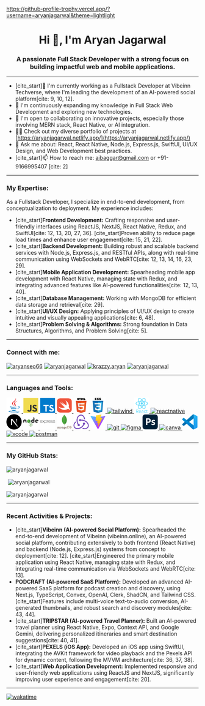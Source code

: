 https://github-profile-trophy.vercel.app/?username=aryanjagarwal&theme=lightlight


<h1 align="center">Hi 👋, I'm Aryan Jagarwal</h1>
<h3 align="center">A passionate Full Stack Developer with a strong focus on building impactful web and mobile applications.</h3>

---

- [cite_start]🔭 I'm currently working as a Fullstack Developer at Vibeinn Techverse, where I'm leading the development of an AI-powered social platform[cite: 9, 10, 12].
- 🌱 I'm continuously expanding my knowledge in Full Stack Web Development and exploring new technologies.
- 👯 I'm open to collaborating on innovative projects, especially those involving MERN stack, React Native, or AI integration.
- 👨‍💻 Check out my diverse portfolio of projects at [https://aryanjagarwal.netlify.app/](https://aryanjagarwal.netlify.app/)
- 💬 Ask me about: React, React Native, Node.js, Express.js, SwiftUI, UI/UX Design, and Web Development best practices.
- [cite_start]📫 How to reach me: ajbaggar@gmail.com or +91-9166995407 [cite: 2]

---

<h3 align="left">My Expertise:</h3>

As a Fullstack Developer, I specialize in end-to-end development, from conceptualization to deployment. My experience includes:

* [cite_start]**Frontend Development:** Crafting responsive and user-friendly interfaces using ReactJS, NextJS, React Native, Redux, and SwiftUI[cite: 12, 13, 20, 27, 36]. [cite_start]Proven ability to reduce page load times and enhance user engagement[cite: 15, 21, 22].
* [cite_start]**Backend Development:** Building robust and scalable backend services with Node.js, Express.js, and RESTful APIs, along with real-time communication using WebSockets and WebRTC[cite: 12, 13, 14, 16, 23, 29].
* [cite_start]**Mobile Application Development:** Spearheading mobile app development with React Native, managing state with Redux, and integrating advanced features like AI-powered functionalities[cite: 12, 13, 40].
* [cite_start]**Database Management:** Working with MongoDB for efficient data storage and retrieval[cite: 29].
* [cite_start]**UI/UX Design:** Applying principles of UI/UX design to create intuitive and visually appealing applications[cite: 6, 48].
* [cite_start]**Problem Solving & Algorithms:** Strong foundation in Data Structures, Algorithms, and Problem Solving[cite: 5].

---

<h3 align="left">Connect with me:</h3>
<p align="left">
<a href="https://twitter.com/aryanseo66" target="blank"><img align="center" src="https://raw.githubusercontent.com/rahuldkjain/github-profile-readme-generator/master/src/images/icons/Social/twitter.svg" alt="aryanseo66" height="30" width="40" /></a>
<a href="https://linkedin.com/in/aryanjagarwal" target="blank"><img align="center" src="https://raw.githubusercontent.com/rahuldkjain/github-profile-readme-generator/master/src/images/icons/Social/linked-in-alt.svg" alt="aryanjagarwal" height="30" width="40" /></a>
<a href="https://instagram.com/krazzy.aryan" target="blank"><img align="center" src="https://raw.githubusercontent.com/rahuldkjain/github-profile-readme-generator/master/src/images/icons/Social/instagram.svg" alt="krazzy.aryan" height="30" width="40" /></a>
<a href="https://github.com/aryanjagarwal" target="_blank"><img align="center" src="https://raw.githubusercontent.com/rahuldkjain/github-profile-readme-generator/master/src/images/icons/Social/github.svg" alt="aryanjagarwal" height="30" width="40" /></a>
</p>

---

<h3 align="left">Languages and Tools:</h3>
<p align="left">
    <a href="https://www.java.com" target="_blank" rel="noreferrer"> <img src="https://raw.githubusercontent.com/devicons/devicon/master/icons/java/java-original.svg" alt="java" width="40" height="40"/> </a>
    <a href="https://developer.mozilla.org/en-US/docs/Web/JavaScript" target="_blank" rel="noreferrer"> <img src="https://raw.githubusercontent.com/devicons/devicon/master/icons/javascript/javascript-original.svg" alt="javascript" width="40" height="40"/> </a>
    <a href="https://www.typescriptlang.org/" target="_blank" rel="noreferrer"> <img src="https://raw.githubusercontent.com/devicons/devicon/master/icons/typescript/typescript-original.svg" alt="typescript" width="40" height="40"/> </a>
    <a href="https://developer.apple.com/swift/" target="_blank" rel="noreferrer"> <img src="https://raw.githubusercontent.com/devicons/devicon/master/icons/swift/swift-original.svg" alt="swift" width="40" height="40"/> </a>
    <a href="https://www.w3.org/html/" target="_blank" rel="noreferrer"> <img src="https://raw.githubusercontent.com/devicons/devicon/master/icons/html5/html5-original-wordmark.svg" alt="html5" width="40" height="40"/> </a>
    <a href="https://www.w3schools.com/css/" target="_blank" rel="noreferrer"> <img src="https://raw.githubusercontent.com/devicons/devicon/master/icons/css3/css3-original-wordmark.svg" alt="css3" width="40" height="40"/> </a>
    <a href="https://tailwindcss.com/" target="_blank" rel="noreferrer"> <img src="https://www.vectorlogo.zone/logos/tailwindcss/tailwindcss-icon.svg" alt="tailwind" width="40" height="40"/> </a>
    <a href="https://react.dev/" target="_blank" rel="noreferrer"> <img src="https://raw.githubusercontent.com/devicons/devicon/master/icons/react/react-original-wordmark.svg" alt="react" width="40" height="40"/> </a>
    <a href="https://reactnative.dev/" target="_blank" rel="noreferrer"> <img src="https://reactnative.dev/img/header_logo.svg" alt="reactnative" width="40" height="40"/> </a>
    <a href="https://nextjs.org/" target="_blank" rel="noreferrer"> <img src="https://raw.githubusercontent.com/devicons/devicon/master/icons/nextjs/nextjs-original.svg" alt="nextjs" width="40" height="40"/> </a>
    <a href="https://nodejs.org" target="_blank" rel="noreferrer"> <img src="https://raw.githubusercontent.com/devicons/devicon/master/icons/nodejs/nodejs-original-wordmark.svg" alt="nodejs" width="40" height="40"/> </a>
    <a href="https://expressjs.com" target="_blank" rel="noreferrer"> <img src="https://raw.githubusercontent.com/devicons/devicon/master/icons/express/express-original-wordmark.svg" alt="express" width="40" height="40"/> </a>
    <a href="https://www.mongodb.com/" target="_blank" rel="noreferrer"> <img src="https://raw.githubusercontent.com/devicons/devicon/master/icons/mongodb/mongodb-original-wordmark.svg" alt="mongodb" width="40" height="40"/> </a>
    <a href="https://redux.js.org" target="_blank" rel="noreferrer"> <img src="https://raw.githubusercontent.com/devicons/devicon/master/icons/redux/redux-original.svg" alt="redux" width="40" height="40"/> </a>
    <a href="https://vitejs.dev/" target="_blank" rel="noreferrer"> <img src="https://raw.githubusercontent.com/devicons/devicon/master/icons/vitejs/vitejs-original.svg" alt="vite" width="40" height="40"/> </a>
    <a href="https://git-scm.com/" target="_blank" rel="noreferrer"> <img src="https://www.vectorlogo.zone/logos/git-scm/git-scm-icon.svg" alt="git" width="40" height="40"/> </a>
    <a href="https://www.figma.com/" target="_blank" rel="noreferrer"> <img src="https://www.vectorlogo.zone/logos/figma/figma-icon.svg" alt="figma" width="40" height="40"/> </a>
    <a href="https://www.adobe.com/products/photoshop.html" target="_blank" rel="noreferrer"> <img src="https://raw.githubusercontent.com/devicons/devicon/master/icons/photoshop/photoshop-plain.svg" alt="photoshop" width="40" height="40"/> </a>
    <a href="https://www.canva.com/" target="_blank" rel="noreferrer"> <img src="https://www.vectorlogo.zone/logos/canva/canva-icon.svg" alt="canva" width="40" height="40"/> </a>
    <a href="https://code.visualstudio.com/" target="_blank" rel="noreferrer"> <img src="https://raw.githubusercontent.com/devicons/devicon/master/icons/vscode/vscode-original.svg" alt="vscode" width="40" height="40"/> </a>
    <a href="https://developer.apple.com/xcode/" target="_blank" rel="noreferrer"> <img src="https://developer.apple.com/xcode/images/xcode-icon-256.png" alt="xcode" width="40" height="40"/> </a>
    <a href="https://postman.com" target="_blank" rel="noreferrer"> <img src="https://www.vectorlogo.zone/logos/getpostman/getpostman-icon.svg" alt="postman" width="40" height="40"/> </a>
</p>

---

<h3 align="left">My GitHub Stats:</h3>

<p><img align="center" src="https://github-readme-stats.vercel.app/api/top-langs?username=aryanjagarwal&show_icons=true&locale=en&layout=compact" alt="aryanjagarwal" /></p>
<p>&nbsp;<img align="center" src="https://github-readme-stats.vercel.app/api?username=aryanjagarwal&show_icons=true&locale=en" alt="aryanjagarwal" /></p>
<p><img align="center" src="https://github-readme-streak-stats.herokuapp.com/?user=aryanjagarwal&" alt="aryanjagarwal" /></p>

---

<h3 align="left">Recent Activities & Projects:</h3>

* [cite_start]**Vibeinn (AI-powered Social Platform):** Spearheaded the end-to-end development of Vibeinn (vibeinn.online), an AI-powered social platform, contributing extensively to both frontend (React Native) and backend (Node.js, Express.js) systems from concept to deployment[cite: 12]. [cite_start]Engineered the primary mobile application using React Native, managing state with Redux, and integrating real-time communication via WebSockets and WebRTC[cite: 13].
* **PODCRAFT (AI-powered SaaS Platform):** Developed an advanced AI-powered SaaS platform for podcast creation and discovery, using Next.js, TypeScript, Convex, OpenAI, Clerk, ShadCN, and Tailwind CSS. [cite_start]Features include multi-voice text-to-audio conversion, AI-generated thumbnails, and robust search and discovery modules[cite: 43, 44].
* [cite_start]**TRIPSTAR (AI-powered Travel Planner):** Built an AI-powered travel planner using React Native, Expo, Context API, and Google Gemini, delivering personalized itineraries and smart destination suggestions[cite: 40, 41].
* [cite_start]**PEXELS (iOS App):** Developed an iOS app using SwiftUI, integrating the AVKit framework for video playback and the Pexels API for dynamic content, following the MVVM architecture[cite: 36, 37, 38].
* [cite_start]**Web Application Development:** Implemented responsive and user-friendly web applications using ReactJS and NextJS, significantly improving user experience and engagement[cite: 20].

---

<p align="left">
    <a href="https://wakatime.com/badge/user/72ba0b93-ed1d-4174-89fc-45b0056672c8.svg" target="_blank" rel="noreferrer">
        <img src="https://wakatime.com/badge/user/72ba0b93-ed1d-4174-89fc-45b0056672c8.svg" alt="wakatime" />
    </a>
</p>
